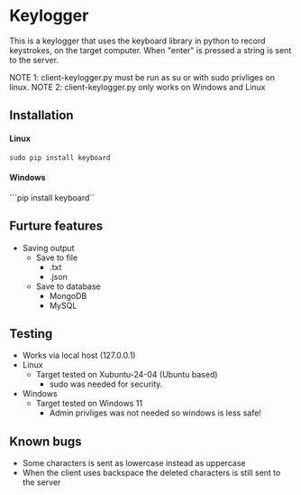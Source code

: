 # Keylogger
This is a keylogger that uses the keyboard library in python to record keystrokes, on the target computer. When "enter" is pressed a string is sent to the server.

NOTE 1: client-keylogger.py must be run as su or with sudo privliges on linux.
NOTE 2: client-keylogger.py only works on Windows and Linux

## Installation

#### Linux

  ```sudo pip install keyboard```

#### Windows

  ```pip install keyboard``

## Furture features
- Saving output
  - Save to file
    - .txt
    - .json
  - Save to database
    - MongoDB
    - MySQL

## Testing
- Works via local host (127.0.0.1)
- Linux
  - Target tested on Xubuntu-24-04 (Ubuntu based)
    - sudo was needed for security.
- Windows
  - Target tested on Windows 11
    - Admin privliges was not needed so windows is less safe!

## Known bugs
- Some characters is sent as lowercase instead as uppercase
- When the client uses backspace the deleted characters is still sent to the server
